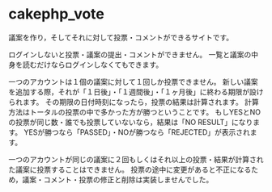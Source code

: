 # cakephp_vote

議案を作り，そしてそれに対して投票・コメントができるサイトです。

ログインしないと投票・議案の提出・コメントができません。
一覧と議案の中身を読むだけならログインしなくてもできます。

一つのアカウントは１個の議案に対して１回しか投票できません。
新しい議案を追加する際，それが「１日後」・「１週間後」・「１ヶ月後」に終わる期限が設けられます。
その期限の日付時刻になったら，投票の結果は計算されます。
計算方法はトータルの投票の中で多かった方が勝つということです。
もしYESとNOの投票が同じ数・誰でも投票していないなら，結果は「NO RESULT」になります。
YESが勝つなら「PASSED」・NOが勝つなら「REJECTED」が表示されます。

一つのアカウントが同じの議案に２回もしくはそれ以上の投票・結果が計算された議案に投票することはできません。
投票の途中に変更があると不正になるため，議案・コメント・投票の修正と削除は実装しませんでした。
